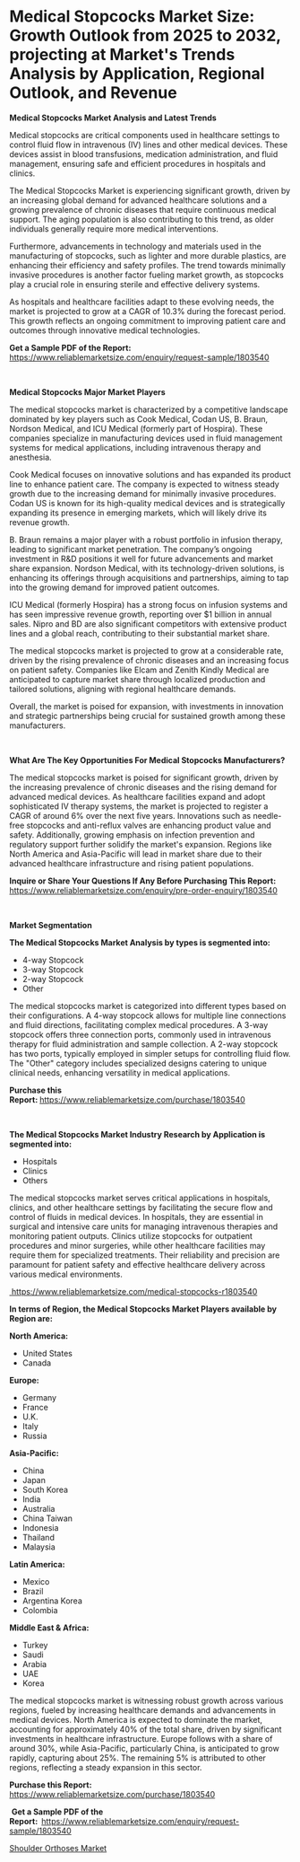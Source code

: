 <p><h1>Medical Stopcocks Market Size: Growth Outlook from 2025 to 2032, projecting at Market's Trends Analysis by Application, Regional Outlook, and Revenue</h1></p><p><strong>Medical Stopcocks Market Analysis and Latest Trends</strong></p>
<p><p>Medical stopcocks are critical components used in healthcare settings to control fluid flow in intravenous (IV) lines and other medical devices. These devices assist in blood transfusions, medication administration, and fluid management, ensuring safe and efficient procedures in hospitals and clinics. </p><p>The Medical Stopcocks Market is experiencing significant growth, driven by an increasing global demand for advanced healthcare solutions and a growing prevalence of chronic diseases that require continuous medical support. The aging population is also contributing to this trend, as older individuals generally require more medical interventions. </p><p>Furthermore, advancements in technology and materials used in the manufacturing of stopcocks, such as lighter and more durable plastics, are enhancing their efficiency and safety profiles. The trend towards minimally invasive procedures is another factor fueling market growth, as stopcocks play a crucial role in ensuring sterile and effective delivery systems.</p><p>As hospitals and healthcare facilities adapt to these evolving needs, the market is projected to grow at a CAGR of 10.3% during the forecast period. This growth reflects an ongoing commitment to improving patient care and outcomes through innovative medical technologies.</p></p>
<p><strong>Get a Sample PDF of the Report:&nbsp;</strong> <a href="https://www.reliablemarketsize.com/enquiry/request-sample/1803540?utm_campaign=2804&utm_medium=2&utm_source=Github&utm_content=ia&utm_term=03032025&utm_id=medical-stopcocks">https://www.reliablemarketsize.com/enquiry/request-sample/1803540</a></p>
<p>&nbsp;</p>
<p><strong>Medical Stopcocks Major Market Players</strong></p>
<p><p>The medical stopcocks market is characterized by a competitive landscape dominated by key players such as Cook Medical, Codan US, B. Braun, Nordson Medical, and ICU Medical (formerly part of Hospira). These companies specialize in manufacturing devices used in fluid management systems for medical applications, including intravenous therapy and anesthesia.</p><p>Cook Medical focuses on innovative solutions and has expanded its product line to enhance patient care. The company is expected to witness steady growth due to the increasing demand for minimally invasive procedures. Codan US is known for its high-quality medical devices and is strategically expanding its presence in emerging markets, which will likely drive its revenue growth.</p><p>B. Braun remains a major player with a robust portfolio in infusion therapy, leading to significant market penetration. The company’s ongoing investment in R&D positions it well for future advancements and market share expansion. Nordson Medical, with its technology-driven solutions, is enhancing its offerings through acquisitions and partnerships, aiming to tap into the growing demand for improved patient outcomes.</p><p>ICU Medical (formerly Hospira) has a strong focus on infusion systems and has seen impressive revenue growth, reporting over $1 billion in annual sales. Nipro and BD are also significant competitors with extensive product lines and a global reach, contributing to their substantial market share.</p><p>The medical stopcocks market is projected to grow at a considerable rate, driven by the rising prevalence of chronic diseases and an increasing focus on patient safety. Companies like Elcam and Zenith Kindly Medical are anticipated to capture market share through localized production and tailored solutions, aligning with regional healthcare demands.</p><p>Overall, the market is poised for expansion, with investments in innovation and strategic partnerships being crucial for sustained growth among these manufacturers.</p></p>
<p>&nbsp;</p>
<p><strong>What Are The Key Opportunities For Medical Stopcocks Manufacturers?</strong></p>
<p><p>The medical stopcocks market is poised for significant growth, driven by the increasing prevalence of chronic diseases and the rising demand for advanced medical devices. As healthcare facilities expand and adopt sophisticated IV therapy systems, the market is projected to register a CAGR of around 6% over the next five years. Innovations such as needle-free stopcocks and anti-reflux valves are enhancing product value and safety. Additionally, growing emphasis on infection prevention and regulatory support further solidify the market's expansion. Regions like North America and Asia-Pacific will lead in market share due to their advanced healthcare infrastructure and rising patient populations.</p></p>
<p><strong>Inquire or Share Your Questions If Any Before Purchasing This Report:</strong> <a href="https://www.reliablemarketsize.com/enquiry/pre-order-enquiry/1803540?utm_campaign=2804&utm_medium=2&utm_source=Github&utm_content=ia&utm_term=03032025&utm_id=medical-stopcocks">https://www.reliablemarketsize.com/enquiry/pre-order-enquiry/1803540</a></p>
<p>&nbsp;</p>
<p><strong>Market Segmentation</strong></p>
<p><strong>The Medical Stopcocks Market Analysis by types is segmented into:</strong></p>
<p><ul><li>4-way Stopcock</li><li>3-way Stopcock</li><li>2-way Stopcock</li><li>Other</li></ul></p>
<p><p>The medical stopcocks market is categorized into different types based on their configurations. A 4-way stopcock allows for multiple line connections and fluid directions, facilitating complex medical procedures. A 3-way stopcock offers three connection ports, commonly used in intravenous therapy for fluid administration and sample collection. A 2-way stopcock has two ports, typically employed in simpler setups for controlling fluid flow. The "Other" category includes specialized designs catering to unique clinical needs, enhancing versatility in medical applications.</p></p>
<p><strong>Purchase this Report:&nbsp;</strong><a href="https://www.reliablemarketsize.com/purchase/1803540?utm_campaign=2804&utm_medium=2&utm_source=Github&utm_content=ia&utm_term=03032025&utm_id=medical-stopcocks">https://www.reliablemarketsize.com/purchase/1803540</a></p>
<p>&nbsp;</p>
<p><strong>The Medical Stopcocks Market Industry Research by Application is segmented into:</strong></p>
<p><ul><li>Hospitals</li><li>Clinics</li><li>Others</li></ul></p>
<p><p>The medical stopcocks market serves critical applications in hospitals, clinics, and other healthcare settings by facilitating the secure flow and control of fluids in medical devices. In hospitals, they are essential in surgical and intensive care units for managing intravenous therapies and monitoring patient outputs. Clinics utilize stopcocks for outpatient procedures and minor surgeries, while other healthcare facilities may require them for specialized treatments. Their reliability and precision are paramount for patient safety and effective healthcare delivery across various medical environments.</p></p>
<p><a href="https://www.reliablemarketsize.com/medical-stopcocks-r1803540?utm_campaign=2804&utm_medium=2&utm_source=Github&utm_content=ia&utm_term=03032025&utm_id=medical-stopcocks">&nbsp;https://www.reliablemarketsize.com/medical-stopcocks-r1803540</a></p>
<p><strong>In terms of Region, the Medical Stopcocks Market Players available by Region are:</strong></p>
<p>
    <p> <strong> North America: </strong>
        <ul>
            <li>United States</li>
            <li>Canada</li>
        </ul>
        </p> 
    <p> <strong> Europe: </strong>
        <ul>
            <li>Germany</li>
            <li>France</li>
            <li>U.K.</li>
            <li>Italy</li>
            <li>Russia</li>
        </ul>
        </p> 
    <p> <strong> Asia-Pacific: </strong>
        <ul>
            <li>China</li>
            <li>Japan</li>
            <li>South Korea</li>
            <li>India</li>
            <li>Australia</li>
            <li>China Taiwan</li>
            <li>Indonesia</li>
            <li>Thailand</li>
            <li>Malaysia</li>
        </ul>
        </p> 
    <p> <strong> Latin America: </strong>
        <ul>
            <li>Mexico</li>
            <li>Brazil</li>
            <li>Argentina Korea</li>
            <li>Colombia</li>
        </ul>
        </p> 
    <p> <strong> Middle East & Africa: </strong>
        <ul>
            <li>Turkey</li>
            <li>Saudi</li>
            <li>Arabia</li>
            <li>UAE</li>
            <li>Korea</li>
        </ul>
    </p>
    </p>
<p><p>The medical stopcocks market is witnessing robust growth across various regions, fueled by increasing healthcare demands and advancements in medical devices. North America is expected to dominate the market, accounting for approximately 40% of the total share, driven by significant investments in healthcare infrastructure. Europe follows with a share of around 30%, while Asia-Pacific, particularly China, is anticipated to grow rapidly, capturing about 25%. The remaining 5% is attributed to other regions, reflecting a steady expansion in this sector.</p></p>
<p><strong>Purchase this Report: </strong><a href="https://www.reliablemarketsize.com/purchase/1803540?utm_campaign=2804&utm_medium=2&utm_source=Github&utm_content=ia&utm_term=03032025&utm_id=medical-stopcocks">https://www.reliablemarketsize.com/purchase/1803540</a></p>
<p>&nbsp;<strong>Get a Sample PDF of the Report:&nbsp;&nbsp;</strong><a href="https://www.reliablemarketsize.com/enquiry/request-sample/1803540?utm_campaign=2804&utm_medium=2&utm_source=Github&utm_content=ia&utm_term=03032025&utm_id=medical-stopcocks">https://www.reliablemarketsize.com/enquiry/request-sample/1803540</a></p>
<p><strong></strong></p>
<p><p><a href="https://github.com/watzondechao/Market-Research-Report-List-1/blob/main/shoulder-orthoses-market.md?utm_campaign=2804&utm_medium=2&utm_source=Github&utm_content=ia&utm_term=03032025&utm_id=medical-stopcocks">Shoulder Orthoses Market</a></p></p>